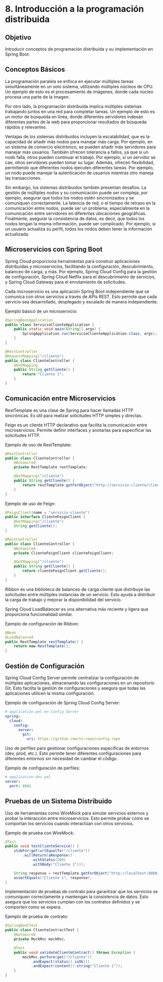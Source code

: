 # 8. Introducción a la programación distribuida

## Objetivo
Introducir conceptos de programación distribuida y su implementación en Spring Boot.

## Conceptos Básicos
La programación paralela se enfoca en ejecutar múltiples tareas simultáneamente en un solo sistema, utilizando múltiples núcleos de CPU. Un ejemplo de esto es el procesamiento de imágenes, donde cada núcleo procesa una parte de la imagen.

Por otro lado, la programación distribuida implica múltiples sistemas trabajando juntos en una red para completar tareas. Un ejemplo de esto es un motor de búsqueda en línea, donde diferentes servidores indexan diferentes partes de la web para proporcionar resultados de búsqueda rápidos y relevantes.

Ventajas de los sistemas distribuidos incluyen la escalabilidad, que es la capacidad de añadir más nodos para manejar más carga. Por ejemplo, en un sistema de comercio electrónico, se pueden añadir más servidores para manejar más usuarios. También ofrecen tolerancia a fallos, ya que si un nodo falla, otros pueden continuar el trabajo. Por ejemplo, si un servidor se cae, otros servidores pueden tomar su lugar. Además, ofrecen flexibilidad, permitiendo que diferentes nodos ejecuten diferentes tareas. Por ejemplo, un nodo puede manejar la autenticación de usuarios mientras otro maneja las transacciones.

Sin embargo, los sistemas distribuidos también presentan desafíos. La gestión de múltiples nodos y su comunicación puede ser compleja, por ejemplo, asegurar que todos los nodos estén sincronizados y se comuniquen correctamente. La latencia de red, o el tiempo de retraso en la comunicación entre nodos, puede ser un problema, especialmente en la comunicación entre servidores en diferentes ubicaciones geográficas. Finalmente, asegurar la consistencia de datos, es decir, que todos los nodos tengan la misma información, puede ser complicado. Por ejemplo, si un usuario actualiza su perfil, todos los nodos deben tener la información actualizada.

## Microservicios con Spring Boot
Spring Cloud proporciona herramientas para construir aplicaciones distribuidas y microservicios, facilitando la configuración, descubrimiento, balanceo de carga, y más. Por ejemplo, Spring Cloud Config para la gestión de configuración, Spring Cloud Netflix para el descubrimiento de servicios, y Spring Cloud Gateway para el enrutamiento de solicitudes.

Cada microservicio es una aplicación Spring Boot independiente que se comunica con otros servicios a través de APIs REST. Esto permite que cada servicio sea desarrollado, desplegado y escalado de manera independiente.

Ejemplo básico de un microservicio:
```java
@SpringBootApplication
public class ServicioClienteApplication {
    public static void main(String[] args) {
        SpringApplication.run(ServicioClienteApplication.class, args);
    }
}

@RestController
@RequestMapping("/cliente")
public class ClienteController {
    @GetMapping
    public String getCliente() {
        return "Cliente 1";
    }
}
```

## Comunicación entre Microservicios
RestTemplate es una clase de Spring para hacer llamadas HTTP sincrónicas. Es útil para realizar solicitudes HTTP simples y directas.

Feign es un cliente HTTP declarativo que facilita la comunicación entre microservicios. Permite definir interfaces y anotarlas para especificar las solicitudes HTTP.

Ejemplo de uso de RestTemplate:
```java
@RestController
public class ClienteController {
    @Autowired
    private RestTemplate restTemplate;

    @GetMapping("/cliente")
    public String getCliente() {
        return restTemplate.getForObject("http://servicio-cliente/cliente", String.class);
    }
}
```

Ejemplo de uso de Feign:
```java
@FeignClient(name = "servicio-cliente")
public interface ClienteFeignClient {
    @GetMapping("/cliente")
    String getCliente();
}

@RestController
public class ClienteController {
    @Autowired
    private ClienteFeignClient clienteFeignClient;

    @GetMapping("/cliente")
    public String getCliente() {
        return clienteFeignClient.getCliente();
    }
}
```

Ribbon es una biblioteca de balanceo de carga cliente que distribuye las solicitudes entre múltiples instancias de un servicio. Esto ayuda a distribuir la carga de trabajo y mejorar la disponibilidad del servicio.

Spring Cloud LoadBalancer es una alternativa más reciente y ligera que proporciona funcionalidad similar.

Ejemplo de configuración de Ribbon:
```java
@Bean
@LoadBalanced
public RestTemplate restTemplate() {
    return new RestTemplate();
}
```

## Gestión de Configuración
Spring Cloud Config Server permite centralizar la configuración de múltiples aplicaciones, almacenando las configuraciones en un repositorio Git. Esto facilita la gestión de configuraciones y asegura que todas las aplicaciones utilicen la misma configuración.

Ejemplo de configuración de Spring Cloud Config Server:
```yaml
# application.yml en Config Server
spring:
  cloud:
    config:
      server:
        git:
          uri: https://github.com/tu-repo/config-repo
```

Uso de perfiles para gestionar configuraciones específicas de entornos (dev, prod, etc.). Esto permite tener diferentes configuraciones para diferentes entornos sin necesidad de cambiar el código.

Ejemplo de configuración de perfiles:
```yaml
# application-dev.yml
server:
  port: 8081
```

## Pruebas de un Sistema Distribuido
Uso de herramientas como WireMock para simular servicios externos y probar la interacción entre microservicios. Esto permite probar cómo se comportan los servicios cuando interactúan con otros servicios.

Ejemplo de prueba con WireMock:
```java
@Test
public void testClienteService() {
    stubFor(get(urlEqualTo("/cliente"))
        .willReturn(aResponse()
            .withStatus(200)
            .withBody("Cliente 1")));

    String response = restTemplate.getForObject("http://localhost:8080/cliente", String.class);
    assertEquals("Cliente 1", response);
}
```

Implementación de pruebas de contrato para garantizar que los servicios se comuniquen correctamente y mantengan la consistencia de datos. Esto asegura que los servicios cumplan con los contratos definidos y se comporten como se espera.

Ejemplo de prueba de contrato:
```java
@SpringBootTest
public class ClienteContractTest {
    @Autowired
    private MockMvc mockMvc;

    @Test
    public void validateClienteContract() throws Exception {
        mockMvc.perform(get("/cliente"))
            .andExpect(status().isOk())
            .andExpect(content().string("Cliente 1"));
    }
}
```
